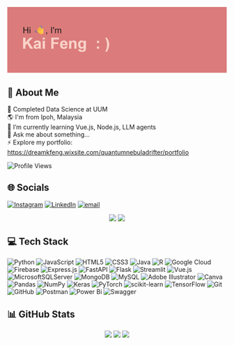 ![header](header.png)
## 💫 About Me
🔭 Completed Data Science at UUM<br>🌎 I'm from Ipoh, Malaysia<br>🌱 I’m currently learning Vue.js, Node.js, LLM agents<br>💬 Ask me about something...<br>⚡ Explore my portfolio: https://dreamkfeng.wixsite.com/quantumnebuladrifter/portfolio<br>

![Profile Views](https://komarev.com/ghpvc/?username=kaifeng-cmd&label=Profile%20views&color=blueviolet&style=social)

## 🌐 Socials 
[![Instagram](https://img.shields.io/badge/Instagram-%23E4405F.svg?logo=Instagram&logoColor=white)](https://instagram.com/k_feng0108) [![LinkedIn](https://img.shields.io/badge/LinkedIn-%230077B5.svg?logo=linkedin&logoColor=white)](https://linkedin.com/in/kong-kai-feng-08a93530b) [![email](https://img.shields.io/badge/Email-D14836?logo=gmail&logoColor=white)](mailto:dreamkfeng@gmail.com) 

<div align="center">

  <img src="https://media.giphy.com/media/v1.Y2lkPTc5MGI3NjExa3JqbGYxZnQ1dGZvMWt0aHE3MHEwdjB2OWpmMWxyZWhmdDU1ZW82eSZlcD12MV9naWZzX3NlYXJjaCZjdD1n/8Bfu9V4SceZZS/giphy.gif" width="300" />
  <img src="https://media.giphy.com/media/v1.Y2lkPWVjZjA1ZTQ3MWYzdmJjNWdjaDl4cHo0ZWxtdDl3aWpqbDN6djFnaWdrNWppZTQ5YyZlcD12MV9naWZzX3NlYXJjaCZjdD1n/RQNzDjwJSOble/giphy.gif" width="300" />

</div>

## 💻 Tech Stack
![Python](https://img.shields.io/badge/python-3670A0?style=flat&logo=python&logoColor=ffdd54) ![JavaScript](https://img.shields.io/badge/javascript-%23323330.svg?style=flat&logo=javascript&logoColor=%23F7DF1E) ![HTML5](https://img.shields.io/badge/html5-%23E34F26.svg?style=flat&logo=html5&logoColor=white) ![CSS3](https://img.shields.io/badge/css3-%231572B6.svg?style=flat&logo=css3&logoColor=white) ![Java](https://img.shields.io/badge/java-%23ED8B00.svg?style=flat&logo=openjdk&logoColor=white) ![R](https://img.shields.io/badge/r-%23276DC3.svg?style=flat&logo=r&logoColor=white) ![Google Cloud](https://img.shields.io/badge/GoogleCloud-%234285F4.svg?style=flat&logo=google-cloud&logoColor=white) ![Firebase](https://img.shields.io/badge/firebase-%23039BE5.svg?style=flat&logo=firebase) ![Express.js](https://img.shields.io/badge/express.js-%23404d59.svg?style=flat&logo=express&logoColor=%2361DAFB) ![FastAPI](https://img.shields.io/badge/FastAPI-005571?style=flat&logo=fastapi) ![Flask](https://img.shields.io/badge/flask-%23000.svg?style=flat&logo=flask&logoColor=white) ![Streamlit](https://img.shields.io/badge/Streamlit-%23FE4B4B.svg?style=flat&logo=streamlit&logoColor=white) ![Vue.js](https://img.shields.io/badge/vue.js-%2335495e.svg?style=flat&logo=vuedotjs&logoColor=%234FC08D) ![MicrosoftSQLServer](https://img.shields.io/badge/Microsoft%20SQL%20Server-CC2927?style=flat&logo=microsoft%20sql%20server&logoColor=white) ![MongoDB](https://img.shields.io/badge/MongoDB-%234ea94b.svg?style=flat&logo=mongodb&logoColor=white) ![MySQL](https://img.shields.io/badge/mysql-4479A1.svg?style=flat&logo=mysql&logoColor=white) ![Adobe Illustrator](https://img.shields.io/badge/adobe%20illustrator-%23FF9A00.svg?style=flat&logo=adobe%20illustrator&logoColor=white) ![Canva](https://img.shields.io/badge/Canva-%2300C4CC.svg?style=flat&logo=Canva&logoColor=white) ![Pandas](https://img.shields.io/badge/pandas-%23150458.svg?style=flat&logo=pandas&logoColor=white) ![NumPy](https://img.shields.io/badge/numpy-%23013243.svg?style=flat&logo=numpy&logoColor=white) ![Keras](https://img.shields.io/badge/Keras-%23D00000.svg?style=flat&logo=Keras&logoColor=white) ![PyTorch](https://img.shields.io/badge/PyTorch-%23EE4C2C.svg?style=flat&logo=PyTorch&logoColor=white) ![scikit-learn](https://img.shields.io/badge/scikit--learn-%23F7931E.svg?style=flat&logo=scikit-learn&logoColor=white) ![TensorFlow](https://img.shields.io/badge/TensorFlow-%23FF6F00.svg?style=flat&logo=TensorFlow&logoColor=white) ![Git](https://img.shields.io/badge/git-%23F05033.svg?style=flat&logo=git&logoColor=white) ![GitHub](https://img.shields.io/badge/github-%23121011.svg?style=flat&logo=github&logoColor=white) ![Postman](https://img.shields.io/badge/Postman-FF6C37?style=flat&logo=postman&logoColor=white) ![Power Bi](https://img.shields.io/badge/power_bi-F2C811?style=flat&logo=powerbi&logoColor=black) ![Swagger](https://img.shields.io/badge/-Swagger-%23Clojure?style=flat&logo=swagger&logoColor=white)

## 📊 GitHub Stats
<div align="center">

  <img src="https://github-readme-stats.vercel.app/api/top-langs/?username=kaifeng-cmd&theme=dracula&hide_border=true&include_all_commits=false&count_private=false&layout=compact" />
  
  <img src="https://github-readme-stats.vercel.app/api?username=kaifeng-cmd&theme=dracula&hide_border=true&include_all_commits=false&count_private=false" />
  
  <img src="https://nirzak-streak-stats.vercel.app/?user=kaifeng-cmd&theme=dracula&hide_border=true" />

</div>


<!-- Proudly created with GPRM ( https://gprm.itsvg.in ) -->